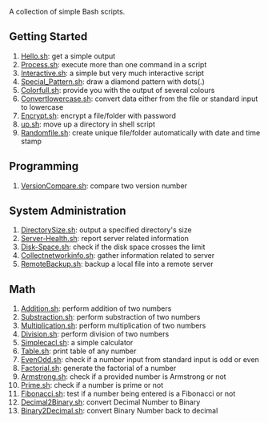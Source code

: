 A collection of simple Bash scripts.

## Getting Started

1. [Hello.sh](https://github.com/ruanyf/simple-bash-scripts/blob/master/Hello.sh): get a simple output
1. [Process.sh](https://github.com/ruanyf/simple-bash-scripts/blob/master/Process.sh): execute more than one command in a script
1. [Interactive.sh](https://github.com/ruanyf/simple-bash-scripts/blob/master/Interactive.sh): a simple but very much interactive script
1. [Special_Pattern.sh](https://github.com/ruanyf/simple-bash-scripts/blob/master/Special_Patternn.sh): draw a diamond pattern with dots(.)
1. [Colorfull.sh](https://github.com/ruanyf/simple-bash-scripts/blob/master/Colorfull.sh): provide you with the output of several colours
1. [Convertlowercase.sh](https://github.com/ruanyf/simple-bash-scripts/blob/master/convertlowercase.sh): convert data either from the file or standard input to lowercase
1. [Encrypt.sh](https://github.com/ruanyf/simple-bash-scripts/blob/master/Encrypt.sh): encrypt a file/folder with password
1. [up.sh](https://github.com/ruanyf/simple-bash-scripts/blob/master/up.sh): move up a directory in shell script
1. [Randomfile.sh](https://github.com/ruanyf/simple-bash-scripts/blob/master/Randomfile.sh): create unique file/folder automatically with date and time stamp

## Programming

1. [VersionCompare.sh](versionCompare.sh): compare two version number

## System Administration

1. [DirectorySize.sh](directorySize.sh): output a specified directory's size
1. [Server-Health.sh](https://github.com/ruanyf/simple-bash-scripts/blob/master/Server-Health.sh): report server related information
1. [Disk-Space.sh](https://github.com/ruanyf/simple-bash-scripts/blob/master/Disk-Space.sh): check if the disk space crosses the limit
1. [Collectnetworkinfo.sh](https://github.com/ruanyf/simple-bash-scripts/blob/master/collectnetworkinfo.sh): gather information related to server
1. [RemoteBackup.sh](remoteBackup.sh): backup a local file into a remote server

## Math

1. [Addition.sh](https://github.com/ruanyf/simple-bash-scripts/blob/master/Addition.sh): perform addition of two numbers
1. [Substraction.sh](https://github.com/ruanyf/simple-bash-scripts/blob/master/Substraction.sh): perform substraction of two numbers
1. [Multiplication.sh](https://github.com/ruanyf/simple-bash-scripts/blob/master/Multiplication.sh): perform multiplication of two numbers
1. [Division.sh](https://github.com/ruanyf/simple-bash-scripts/blob/master/Division.sh): perform division of two numbers
1. [Simplecacl.sh](simplecalc.sh): a simple calculator
1. [Table.sh](https://github.com/ruanyf/simple-bash-scripts/blob/master/Table.sh): print table of any number
1. [EvenOdd.sh](https://github.com/ruanyf/simple-bash-scripts/blob/master/EvenOdd.sh): check if a number input from standard input is odd or even
1. [Factorial.sh](https://github.com/ruanyf/simple-bash-scripts/blob/master/Factorial.sh): generate the factorial of a number
1. [Armstrong.sh](https://github.com/ruanyf/simple-bash-scripts/blob/master/Armstrong.sh): check if a provided number is Armstrong or not
1. [Prime.sh](https://github.com/ruanyf/simple-bash-scripts/blob/master/Prime.sh): check if a number is prime or not
1. [Fibonacci.sh](https://github.com/ruanyf/simple-bash-scripts/blob/master/Fibonacci.sh): test if a number being entered is a Fibonacci or not
1. [Decimal2Binary.sh](https://github.com/ruanyf/simple-bash-scripts/blob/master/Decimal2Binary.sh): convert Decimal Number to Binary
1. [Binary2Decimal.sh](https://github.com/ruanyf/simple-bash-scripts/blob/master/Binary2Decimal.sh): convert Binary Number back to decimal
